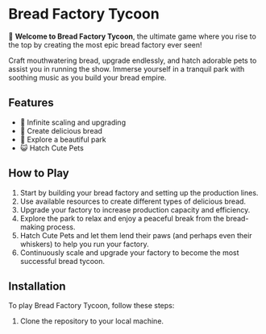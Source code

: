 # Bread Factory Tycoon


🍞 **Welcome to Bread Factory Tycoon**, the ultimate game where you rise to the top by creating the most epic bread factory ever seen!

Craft mouthwatering bread, upgrade endlessly, and hatch adorable pets to assist you in running the show. Immerse yourself in a tranquil park with soothing music as you build your bread empire.

## Features

- 🌟 Infinite scaling and upgrading
- 🥐 Create delicious bread
- 🌻 Explore a beautiful park
- 😺 Hatch Cute Pets

## How to Play

1. Start by building your bread factory and setting up the production lines.
2. Use available resources to create different types of delicious bread.
3. Upgrade your factory to increase production capacity and efficiency.
4. Explore the park to relax and enjoy a peaceful break from the bread-making process.
5. Hatch Cute Pets and let them lend their paws (and perhaps even their whiskers) to help you run your factory.
6. Continuously scale and upgrade your factory to become the most successful bread tycoon.

## Installation

To play Bread Factory Tycoon, follow these steps:

1. Clone the repository to your local machine.
